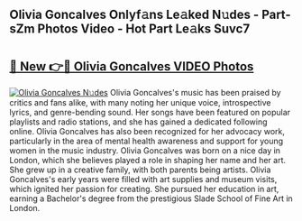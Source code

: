 ## Olivia Goncalves Onlyf𝚊ns Le𝚊ked N𝚞des - Part-sZm Photos Video - Hot Part Le𝚊ks Suvc7

# <h2><a href="http://ab89009.deff.icu/?id=Olivia+Goncalves">🔗 New 👉🔴 Olivia Goncalves VIDEO Photos</a></h2>

[![Olivia Goncalves N𝚞des](https://i.imgur.com/rIISA9y.gif)](http://ab89009.deff.icu/?id=Olivia+Goncalves)
Olivia Goncalves's music has been praised by critics and fans alike, with many noting her unique voice, introspective lyrics, and genre-bending sound. Her songs have been featured on popular playlists and radio stations, and she has gained a dedicated following online. Olivia Goncalves has also been recognized for her advocacy work, particularly in the area of mental health awareness and support for young women in the music industry. Olivia Goncalves was born on a nice day in London, which she believes played a role in shaping her name and her art. She grew up in a creative family, with both parents being artists. Olivia Goncalves's early years were filled with art supplies and museum visits, which ignited her passion for creating. She pursued her education in art, earning a Bachelor's degree from the prestigious Slade School of Fine Art in London.
